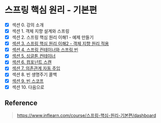 # 스프링 핵심 원리 - 기본편

- [x] 섹션 0. 강의 소개  
- [x] 섹션 1. 객체 지향 설계와 스프링  
- [x] 섹션 2. 스프링 핵심 원리 이해1 - 예제 만들기  
- [x] [섹션 3. 스프링 핵심 원리 이해2 - 객체 지향 원리 적용](https://github.com/hongmoSung/spring-core-basic/blob/main/docs/spring-core2.md)  
- [x] [섹션 4. 스프링 컨테이너와 스프링 빈](https://github.com/hongmoSung/spring-core-basic/blob/main/docs/spring-container-and-bean.md)  
- [x] [섹션 5. 싱글톤 컨테이너](https://github.com/hongmoSung/spring-core-basic/blob/main/docs/singleton.md)  
- [x] [섹션 6. 컴포넌트 스캔](https://github.com/hongmoSung/spring-core-basic/blob/main/docs/component-scan.md)  
- [x] [섹션 7. 의존관계 자동 주입](https://github.com/hongmoSung/spring-core-basic/blob/main/docs/dependency-injection.md)  
- [x] 섹션 8. 빈 생명주기 콜백  
- [x] [섹션 9. 빈 스코프](https://github.com/hongmoSung/spring-core-basic/blob/main/docs/scope-bean.md)  
- [x] 섹션 10. 다음으로  

## Reference  

> https://www.inflearn.com/course/스프링-핵심-원리-기본편/dashboard